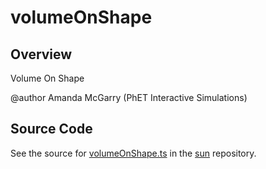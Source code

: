 # volumeOnShape

## Overview

Volume On Shape

@author Amanda McGarry (PhET Interactive Simulations)



## Source Code

See the source for [volumeOnShape.ts](https://github.com/phetsims/sun/blob/main/js/shapes/volumeOnShape.ts) in the [sun](https://github.com/phetsims/sun) repository.
